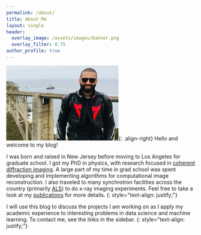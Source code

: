 ```yaml
---
permalink: /about/
title: About Me
layout: single
header:
  overlay_image: /assets/images/banner.png
  overlay_filter: 0.75
author_profile: true
---
```


![bixby bridge](/assets/images/about_me.jpg){: .align-right} Hello and welcome to my blog!  

I was born and raised in New Jersey before moving to Los Angeles for graduate school. I got my PhD in physics, with research focused in [coherent diffraction imaging](https://en.wikipedia.org/wiki/Coherent_diffraction_imaging).
A large part of my time in grad school was spent developing and implementing algorithms for computational image reconstruction. I also traveled to many synchrotron facilities across the country (primarily [ALS](https://als.lbl.gov/)) to do x-ray imaging experiments. Feel free to take a look at my [publications](https://scholar.google.com/citations?hl=en&user=48vmZ5IAAAAJ) for more details.
{: style="text-align: justify;"}

I will use this blog to discuss the projects I am working on as I apply my academic experience to interesting problems in data science and machine learning. To contact me, see the links in the sidebar.
{: style="text-align: justify;"}
